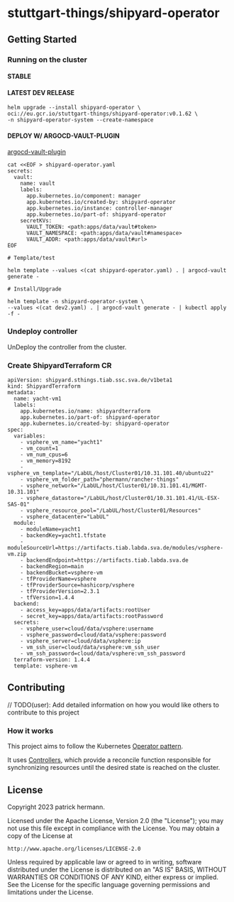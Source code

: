 # stuttgart-things/shipyard-operator

## Getting Started

### Running on the cluster

#### STABLE

#### LATEST DEV RELEASE

```
helm upgrade --install shipyard-operator \
oci://eu.gcr.io/stuttgart-things/shipyard-operator:v0.1.62 \
-n shipyard-operator-system --create-namespace
```

#### DEPLOY W/ ARGOCD-VAULT-PLUGIN

[argocd-vault-plugin](https://argocd-vault-plugin.readthedocs.io/en/stable/)

```
cat <<EOF > shipyard-operator.yaml
secrets:
  vault:
    name: vault
    labels:
      app.kubernetes.io/component: manager
      app.kubernetes.io/created-by: shipyard-operator
      app.kubernetes.io/instance: controller-manager
      app.kubernetes.io/part-of: shipyard-operator
    secretKVs:
      VAULT_TOKEN: <path:apps/data/vault#token>
      VAULT_NAMESPACE: <path:apps/data/vault#namespace>
      VAULT_ADDR: <path:apps/data/vault#url>
EOF

# Template/test

helm template --values <(cat shipyard-operator.yaml) . | argocd-vault generate -

# Install/Upgrade

helm template -n shipyard-operator-system \
--values <(cat dev2.yaml) . | argocd-vault generate - | kubectl apply -f -
```

### Undeploy controller
UnDeploy the controller from the cluster.

### Create ShipyardTerraform CR

```
apiVersion: shipyard.sthings.tiab.ssc.sva.de/v1beta1
kind: ShipyardTerraform
metadata:
  name: yacht-vm1
  labels:
    app.kubernetes.io/name: shipyardterraform
    app.kubernetes.io/part-of: shipyard-operator
    app.kubernetes.io/created-by: shipyard-operator
spec:
  variables:
    - vsphere_vm_name="yacht1"
    - vm_count=1
    - vm_num_cpus=6
    - vm_memory=8192
    - vsphere_vm_template="/LabUL/host/Cluster01/10.31.101.40/ubuntu22"
    - vsphere_vm_folder_path="phermann/rancher-things"
    - vsphere_network="/LabUL/host/Cluster01/10.31.101.41/MGMT-10.31.101"
    - vsphere_datastore="/LabUL/host/Cluster01/10.31.101.41/UL-ESX-SAS-01"
    - vsphere_resource_pool="/LabUL/host/Cluster01/Resources"
    - vsphere_datacenter="LabUL"
  module:
    - moduleName=yacht1
    - backendKey=yacht1.tfstate
    - moduleSourceUrl=https://artifacts.tiab.labda.sva.de/modules/vsphere-vm.zip
    - backendEndpoint=https://artifacts.tiab.labda.sva.de
    - backendRegion=main
    - backendBucket=vsphere-vm
    - tfProviderName=vsphere
    - tfProviderSource=hashicorp/vsphere
    - tfProviderVersion=2.3.1
    - tfVersion=1.4.4
  backend:
    - access_key=apps/data/artifacts:rootUser
    - secret_key=apps/data/artifacts:rootPassword
  secrets:
    - vsphere_user=cloud/data/vsphere:username
    - vsphere_password=cloud/data/vsphere:password
    - vsphere_server=cloud/data/vsphere:ip
    - vm_ssh_user=cloud/data/vsphere:vm_ssh_user
    - vm_ssh_password=cloud/data/vsphere:vm_ssh_password
  terraform-version: 1.4.4
  template: vsphere-vm
```

## Contributing
// TODO(user): Add detailed information on how you would like others to contribute to this project

### How it works
This project aims to follow the Kubernetes [Operator pattern](https://kubernetes.io/docs/concepts/extend-kubernetes/operator/).

It uses [Controllers](https://kubernetes.io/docs/concepts/architecture/controller/),
which provide a reconcile function responsible for synchronizing resources until the desired state is reached on the cluster.


## License

Copyright 2023 patrick hermann.

Licensed under the Apache License, Version 2.0 (the "License");
you may not use this file except in compliance with the License.
You may obtain a copy of the License at

    http://www.apache.org/licenses/LICENSE-2.0

Unless required by applicable law or agreed to in writing, software
distributed under the License is distributed on an "AS IS" BASIS,
WITHOUT WARRANTIES OR CONDITIONS OF ANY KIND, either express or implied.
See the License for the specific language governing permissions and
limitations under the License.
